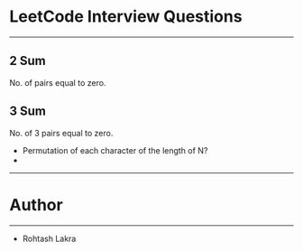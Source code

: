 # LeetCode Interview Questions

---

## 2 Sum

No. of pairs equal to zero.


## 3 Sum

No. of 3 pairs equal to zero.


- Permutation of each character of the length of N?
- 

---

# Author

---

- Rohtash Lakra
